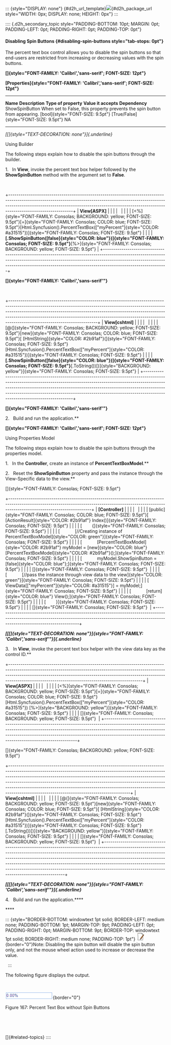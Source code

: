 ::: {style="DISPLAY: none"}
[](ms-xhelp:///?Id=d2h_url_template){#d2h_url_template}![](!package_url!){#d2h_package_url style="WIDTH: 0px; DISPLAY: none; HEIGHT: 0px"}
:::

:::: {.d2h_secondary_topic style="PADDING-BOTTOM: 10pt; MARGIN: 0pt; PADDING-LEFT: 0pt; PADDING-RIGHT: 0pt; PADDING-TOP: 0pt"}
#### Disabling Spin Buttons {#disabling-spin-buttons style="tab-stops: 0pt"}

The percent text box control allows you to disable the spin buttons so that end-users are restricted from increasing or decreasing values with the spin buttons.

**[]{style="FONT-FAMILY: 'Calibri','sans-serif'; FONT-SIZE: 12pt"}** 

**[Properties]{style="FONT-FAMILY: 'Calibri','sans-serif'; FONT-SIZE: 12pt"}**

  ---------------- --------------------------------------------------------------------------- ---------------------------------- ---------------------------------------- ----------------
  **Name**         **Description**                                                             **Type of property**               **Value it accepts**                     **Dependency**
  ShowSpinButton   When set to False, this property prevents the spin button from appearing.   [bool]{style="FONT-SIZE: 9.5pt"}   [True/False]{style="FONT-SIZE: 9.5pt"}   NA
  ---------------- --------------------------------------------------------------------------- ---------------------------------- ---------------------------------------- ----------------

*[[]{style="TEXT-DECORATION: none"}]{.underline}* 

Using Builder

The following steps explain how to disable the spin buttons through the builder.

1.   In **View**, invoke the percent text box helper followed by the **ShowSpinButton** method with the argument set to **False**.

 

+-------------------------------------------------------------------------------------------------------------------------------------------------------------------------------------------------------------------------------------------------------------------------+
| **View\[ASPX\]**                                                                                                                                                                                                                                                        |
|                                                                                                                                                                                                                                                                         |
|                                                                                                                                                                                                                                                                         |
|                                                                                                                                                                                                                                                                         |
| [\<%]{style="FONT-FAMILY: Consolas; BACKGROUND: yellow; FONT-SIZE: 9.5pt"}[=]{style="FONT-FAMILY: Consolas; COLOR: blue; FONT-SIZE: 9.5pt"}[Html.Syncfusion().PercentTextBox([\"myPercent\"]{style="COLOR: #a31515"})]{style="FONT-FAMILY: Consolas; FONT-SIZE: 9.5pt"} |
|                                                                                                                                                                                                                                                                         |
| **[.ShowSpinButton([false]{style="COLOR: blue"})]{style="FONT-FAMILY: Consolas; FONT-SIZE: 9.5pt"}**[%\>]{style="FONT-FAMILY: Consolas; BACKGROUND: yellow; FONT-SIZE: 9.5pt"}                                                                                          |
+-------------------------------------------------------------------------------------------------------------------------------------------------------------------------------------------------------------------------------------------------------------------------+

**[]{style="FONT-FAMILY: 'Calibri','sans-serif'"}** 

 

+-------------------------------------------------------------------------------------------------------------------------------------------------------------------------------------------------------------------------------------------------------------------------------------------------------------------------------------------------------------------+
| **View\[cshtml\]**                                                                                                                                                                                                                                                                                                                                                |
|                                                                                                                                                                                                                                                                                                                                                                   |
|                                                                                                                                                                                                                                                                                                                                                                   |
|                                                                                                                                                                                                                                                                                                                                                                   |
| [@(]{style="FONT-FAMILY: Consolas; BACKGROUND: yellow; FONT-SIZE: 9.5pt"}[new]{style="FONT-FAMILY: Consolas; COLOR: blue; FONT-SIZE: 9.5pt"}[ [HtmlString]{style="COLOR: #2b91af"}(]{style="FONT-FAMILY: Consolas; FONT-SIZE: 9.5pt"}[Html.Syncfusion().PercentTextBox([\"myPercent\"]{style="COLOR: #a31515"})]{style="FONT-FAMILY: Consolas; FONT-SIZE: 9.5pt"} |
|                                                                                                                                                                                                                                                                                                                                                                   |
| **[.ShowSpinButton([false]{style="COLOR: blue"})]{style="FONT-FAMILY: Consolas; FONT-SIZE: 9.5pt"}**[.ToString())[)]{style="BACKGROUND: yellow"}]{style="FONT-FAMILY: Consolas; FONT-SIZE: 9.5pt"}                                                                                                                                                                |
+-------------------------------------------------------------------------------------------------------------------------------------------------------------------------------------------------------------------------------------------------------------------------------------------------------------------------------------------------------------------+

**[]{style="FONT-FAMILY: 'Calibri','sans-serif'"}** 

2.   Build and run the application.**

**[]{style="FONT-FAMILY: 'Calibri','sans-serif'; FONT-SIZE: 12pt"}** 

Using Properties Model

The following steps explain how to disable the spin buttons through the properties model.

1.   In the **Controller**, create an instance of **PercentTextBoxModel**.**

2.   Reset the **ShowSpinButton** property and pass the instance through the View-Specific data to the view.**

[]{style="FONT-FAMILY: Consolas; FONT-SIZE: 9.5pt"} 

+----------------------------------------------------------------------------------------------------------------------------------------------------------------------------------------------------+
| **\[Controller\]**                                                                                                                                                                                 |
|                                                                                                                                                                                                    |
|                                                                                                                                                                                                    |
|                                                                                                                                                                                                    |
| [public]{style="FONT-FAMILY: Consolas; COLOR: blue; FONT-SIZE: 9.5pt"}[ [ActionResult]{style="COLOR: #2b91af"} Index()]{style="FONT-FAMILY: Consolas; FONT-SIZE: 9.5pt"}                           |
|                                                                                                                                                                                                    |
| [        {]{style="FONT-FAMILY: Consolas; FONT-SIZE: 9.5pt"}                                                                                                                                       |
|                                                                                                                                                                                                    |
| [            [//Creating instance of PercentTextBoxModel]{style="COLOR: green"}]{style="FONT-FAMILY: Consolas; FONT-SIZE: 9.5pt"}                                                                  |
|                                                                                                                                                                                                    |
| [            [PercentTextBoxModel]{style="COLOR: #2b91af"} myModel = [new]{style="COLOR: blue"} [PercentTextBoxModel]{style="COLOR: #2b91af"}();]{style="FONT-FAMILY: Consolas; FONT-SIZE: 9.5pt"} |
|                                                                                                                                                                                                    |
| [            myModel.ShowSpinButton = [false]{style="COLOR: blue"};]{style="FONT-FAMILY: Consolas; FONT-SIZE: 9.5pt"}                                                                              |
|                                                                                                                                                                                                    |
| []{style="FONT-FAMILY: Consolas; FONT-SIZE: 9.5pt"}                                                                                                                                                |
|                                                                                                                                                                                                    |
| [            [//pass the instance through view data to the view]{style="COLOR: green"}]{style="FONT-FAMILY: Consolas; FONT-SIZE: 9.5pt"}                                                           |
|                                                                                                                                                                                                    |
| [            ViewData\[[\"myPercent\"]{style="COLOR: #a31515"}\] = myModel;]{style="FONT-FAMILY: Consolas; FONT-SIZE: 9.5pt"}                                                                      |
|                                                                                                                                                                                                    |
| [            [return]{style="COLOR: blue"} View();]{style="FONT-FAMILY: Consolas; FONT-SIZE: 9.5pt"}                                                                                               |
|                                                                                                                                                                                                    |
| [        }]{style="FONT-FAMILY: Consolas; FONT-SIZE: 9.5pt"}                                                                                                                                       |
|                                                                                                                                                                                                    |
| []{style="FONT-FAMILY: Consolas; FONT-SIZE: 9.5pt"}                                                                                                                                                |
+----------------------------------------------------------------------------------------------------------------------------------------------------------------------------------------------------+

***[[[]{style="TEXT-DECORATION: none"}]{style="FONT-FAMILY: 'Calibri','sans-serif'"}]{.underline}*** 

3.   In **View**, invoke the percent text box helper with the view data key as the control ID.**

+-----------------------------------------------------------------------------------------------------------------------------------------------------------------------------------------------------------------------------------------------------------------------------------------------------------+
| **View\[ASPX\]**                                                                                                                                                                                                                                                                                          |
|                                                                                                                                                                                                                                                                                                           |
|                                                                                                                                                                                                                                                                                                           |
|                                                                                                                                                                                                                                                                                                           |
| [\<%]{style="FONT-FAMILY: Consolas; BACKGROUND: yellow; FONT-SIZE: 9.5pt"}[=]{style="FONT-FAMILY: Consolas; COLOR: blue; FONT-SIZE: 9.5pt"}[Html.Syncfusion().PercentTextBox([\"myPercent\"]{style="COLOR: #a31515"}) [%\>]{style="BACKGROUND: yellow"}]{style="FONT-FAMILY: Consolas; FONT-SIZE: 9.5pt"} |
|                                                                                                                                                                                                                                                                                                           |
| []{style="FONT-FAMILY: Consolas; BACKGROUND: yellow; FONT-SIZE: 9.5pt"}                                                                                                                                                                                                                                   |
+-----------------------------------------------------------------------------------------------------------------------------------------------------------------------------------------------------------------------------------------------------------------------------------------------------------+

[]{style="FONT-FAMILY: Consolas; BACKGROUND: yellow; FONT-SIZE: 9.5pt"} 

+-----------------------------------------------------------------------------------------------------------------------------------------------------------------------------------------------------------------------------------------------------------------------------------------------------------------------------------------------------------------------------------------------------------------------------------------------------------------+
| **View\[cshtml\]**                                                                                                                                                                                                                                                                                                                                                                                                                                              |
|                                                                                                                                                                                                                                                                                                                                                                                                                                                                 |
|                                                                                                                                                                                                                                                                                                                                                                                                                                                                 |
|                                                                                                                                                                                                                                                                                                                                                                                                                                                                 |
| [@(]{style="FONT-FAMILY: Consolas; BACKGROUND: yellow; FONT-SIZE: 9.5pt"}[new]{style="FONT-FAMILY: Consolas; COLOR: blue; FONT-SIZE: 9.5pt"}[ [HtmlString]{style="COLOR: #2b91af"}(]{style="FONT-FAMILY: Consolas; FONT-SIZE: 9.5pt"}[Html.Syncfusion().PercentTextBox([\"myPercent\"]{style="COLOR: #a31515"})]{style="FONT-FAMILY: Consolas; FONT-SIZE: 9.5pt"}[.ToString())[)]{style="BACKGROUND: yellow"}]{style="FONT-FAMILY: Consolas; FONT-SIZE: 9.5pt"} |
|                                                                                                                                                                                                                                                                                                                                                                                                                                                                 |
| []{style="FONT-FAMILY: Consolas; BACKGROUND: yellow; FONT-SIZE: 9.5pt"}                                                                                                                                                                                                                                                                                                                                                                                         |
+-----------------------------------------------------------------------------------------------------------------------------------------------------------------------------------------------------------------------------------------------------------------------------------------------------------------------------------------------------------------------------------------------------------------------------------------------------------------+

***[[[]{style="TEXT-DECORATION: none"}]{style="FONT-FAMILY: 'Calibri','sans-serif'"}]{.underline}*** 

4.   Build and run the application.****

**** 

::: {style="BORDER-BOTTOM: windowtext 1pt solid; BORDER-LEFT: medium none; PADDING-BOTTOM: 1pt; MARGIN-TOP: 9pt; PADDING-LEFT: 0pt; PADDING-RIGHT: 0pt; MARGIN-BOTTOM: 9pt; BORDER-TOP: windowtext 1pt solid; BORDER-RIGHT: medium none; PADDING-TOP: 1pt"}
![](ImagesExt/image56_5.jpg){border="0"}Note: Disabling the spin button will disable the spin button only, and not the mouse wheel action used to increase or decrease the value.

 
:::

The following figure displays the output.

 

![Description: C:\\Work Place\\Work Trunk\\features\\SF4718\\Percent\\spinbutton.png](ImagesExt/image56_180.png){border="0"}

Figure 167: Percent Text Box without Spin Buttons

 

 

[]{#related-topics}
::::
